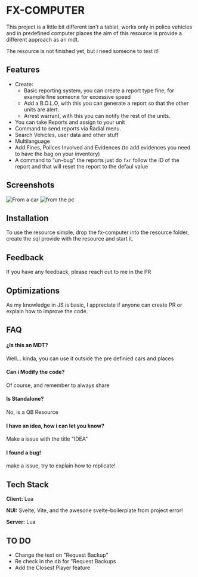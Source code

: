 
# FX-COMPUTER

This project is a little bit different isn't a tablet, works only in police vehicles and in predefined computer places the aim of this resource is provide a different approach as an mdt.

The resource is not finished yet, but i need someone to test it!

## Features

- Create:
    - Basic reporting system, you can create a report type fine, for example fine someone for excessive speed 
    - Add a B.O.L.O, with this you can generate a report so that the other units are alert.
    - Arrest warrant, with this you can notify the rest of the units.
- You can take Reports and assign to your unit
- Command to send reports via Radial menu.
- Search Vehicles, user data and other stuff
- Multilanguage
- Add Fines, Polices Involved and Evidences (to add evidences you need to have the bag on your inventory)
- A command to "un-bug" the reports just do ```fxr``` follow the ID of the report and that will reset the report to the defaul value


## Screenshots

![From a car](https://img001.prntscr.com/file/img001/SUuyBafxQLyjNCktzDm_KQ.png)
![from the pc](https://img001.prntscr.com/file/img001/-xyHXPwFSaGCIamAU8RLLw.png)


## Installation

To use the resource simple, drop the fx-computer into the resource folder, create the sql provide with the resource and start it.

    
## Feedback

If you have any feedback, please reach out to me in the PR


## Optimizations

As my knowledge in JS is basic, I appreciate if anyone can create PR or explain how to improve the code.

## FAQ

#### ¿Is this an MDT?

Well... kinda, you can use it outside the pre definied cars and places

#### Can i Modify the code?

Of course, and remember to always share 

#### Is Standalone?

No, is a QB Resource

#### I have an idea, how i can let you know?

Make a issue with the title "IDEA"

#### I found a bug!

make a issue, try to explain how to replicate!

## Tech Stack

**Client:** Lua

**NUI:** Svelte, Vite, and the awesone svelte-boilerplate from project error!

**Server:** Lua

## TO DO

- Change the text on "Request Backup"
- Re check in the db for "Request Backups
- Add the Closest Player feature

